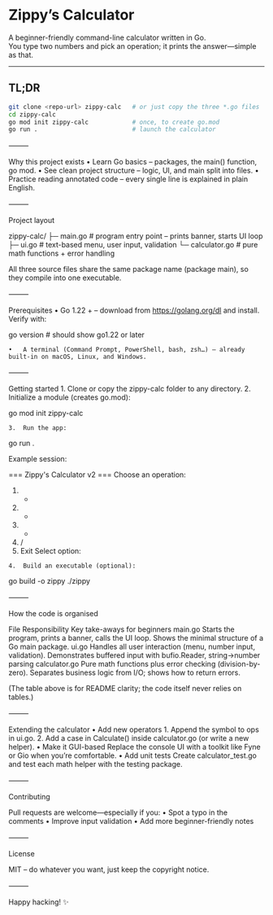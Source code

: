 # Zippy’s Calculator

A beginner-friendly command-line calculator written in Go.  
You type two numbers and pick an operation; it prints the answer—simple as that.

---

## TL;DR

```bash
git clone <repo-url> zippy-calc   # or just copy the three *.go files
cd zippy-calc
go mod init zippy-calc            # once, to create go.mod
go run .                          # launch the calculator
```

⸻

Why this project exists
	•	Learn Go basics – packages, the main() function, go mod.
	•	See clean project structure – logic, UI, and main split into files.
	•	Practice reading annotated code – every single line is explained in plain English.

⸻

Project layout

zippy-calc/
├─ main.go          # program entry point – prints banner, starts UI loop
├─ ui.go            # text-based menu, user input, validation
└─ calculator.go    # pure math functions + error handling

All three source files share the same package name (package main), so they compile into one executable.

⸻

Prerequisites
	•	Go 1.22 + – download from https://golang.org/dl and install.
Verify with:

go version   # should show go1.22 or later


	•	A terminal (Command Prompt, PowerShell, bash, zsh…) – already built-in on macOS, Linux, and Windows.

⸻

Getting started
	1.	Clone or copy the zippy-calc folder to any directory.
	2.	Initialize a module (creates go.mod):

go mod init zippy-calc


	3.	Run the app:

go run .

Example session:

=== Zippy's Calculator v2 ===
Choose an operation:
  1) +
  2) -
  3) *
  4) /
  5) Exit
Select option:


	4.	Build an executable (optional):

go build -o zippy
./zippy



⸻

How the code is organised

File	Responsibility	Key take-aways for beginners
main.go	Starts the program, prints a banner, calls the UI loop.	Shows the minimal structure of a Go main package.
ui.go	Handles all user interaction (menu, number input, validation).	Demonstrates buffered input with bufio.Reader, string→number parsing
calculator.go	Pure math functions plus error checking (division-by-zero).	Separates business logic from I/O; shows how to return errors.

(The table above is for README clarity; the code itself never relies on tables.)

⸻

Extending the calculator
	•	Add new operators
	1.	Append the symbol to ops in ui.go.
	2.	Add a case in Calculate() inside calculator.go (or write a new helper).
	•	Make it GUI-based
Replace the console UI with a toolkit like Fyne or Gio when you’re comfortable.
	•	Add unit tests
Create calculator_test.go and test each math helper with the testing package.

⸻

Contributing

Pull requests are welcome—especially if you:
	•	Spot a typo in the comments
	•	Improve input validation
	•	Add more beginner-friendly notes

⸻

License

MIT – do whatever you want, just keep the copyright notice.

⸻

Happy hacking! ✨